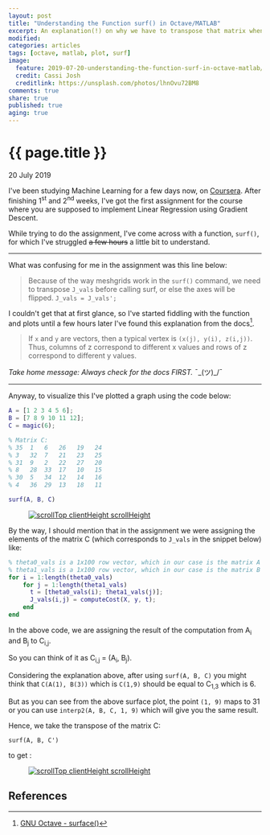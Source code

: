 ```yaml
---
layout: post
title: "Understanding the Function surf() in Octave/MATLAB"
excerpt: An explanation(!) on why we have to transpose that matrix when we are plotting with surf().
modified:
categories: articles
tags: [octave, matlab, plot, surf]
image:
  feature: 2019-07-20-understanding-the-function-surf-in-octave-matlab/abstract_cover.jpg 
  credit: Cassi Josh 
  creditlink: https://unsplash.com/photos/lhnOvu72BM8 
comments: true
share: true
published: true
aging: true
---
```


{{ page.title }}
================

<p class="meta">20 July 2019</p>

I've been studying Machine Learning for a few days now, on [Coursera](https://www.coursera.org/learn/machine-learning/). After finishing 1<sup>st</sup> and 2<sup>nd</sup> weeks, I've got the first assignment for the course where you are supposed to implement Linear Regression using Gradient Descent.

While trying to do the assignment, I've come across with a function, `surf()`, for which I've struggled ~~a few hours~~ a little bit  to understand.

---

What was confusing for me in the assignment was this line below: 
>Because of the way meshgrids work in the `surf()` command, we need to transpose `J_vals` before calling surf, or else the axes will be flipped.
>`J_vals = J_vals';`

I couldn't get that at first glance, so I've started fiddling with the function and plots until a few hours later I've found this explanation from the docs[^1]. 

>If `x` and `y` are vectors, then a typical vertex is `(x(j), y(i), z(i,j))`.
>Thus, columns of z correspond to different x values and rows of z correspond to different y values.

*Take home message: Always check for the docs FIRST.*  ¯\_(ツ)_/¯

---
Anyway, to visualize this I've plotted a graph using the code below:

```MATLAB
A = [1 2 3 4 5 6];
B = [7 8 9 10 11 12];
C = magic(6);

% Matrix C:
% 35  1   6   26   19   24
% 3   32  7   21   23   25
% 31  9   2   22   27   20
% 8   28  33  17   10   15
% 30  5   34  12   14   16
% 4   36  29  13   18   11

surf(A, B, C)
```
<figure>
        <a href="{{ site.url}}/images/2019-07-20-understanding-the-function-surf-in-octave-matlab/surf-without-transpose.png" class="image-popup"><img src="{{ site.url}}/images/2019-07-20-understanding-the-function-surf-in-octave-matlab/surf-without-transpose.png" alt="scrollTop clientHeight scrollHeight"></a>
</figure>

By the way, I should mention that in the assignment we were assigning the elements of the matrix C (which corresponds to `J_vals` in the snippet below) like:

```MATLAB
% theta0_vals is a 1x100 row vector, which in our case is the matrix A
% theta1_vals is a 1x100 row vector, which in our case is the matrix B
for i = 1:length(theta0_vals)
    for j = 1:length(theta1_vals)
	  t = [theta0_vals(i); theta1_vals(j)];
	  J_vals(i,j) = computeCost(X, y, t);
    end
end
```

In the above code, we are assigning the result of the computation from A<sub>i</sub> and B<sub>j</sub> to C<sub>i,j</sub>.

So you can think of it as C<sub>i,j</sub> = (A<sub>i</sub>, B<sub>j</sub>).

Considering the explanation above, after using `surf(A, B, C)` you might think that `C(A(1), B(3))` which is `C(1,9)` should be equal to C<sub>1,3</sub> which is 6.

But as you can see from the above surface plot, the point `(1, 9)` maps to 31 or you can use `interp2(A, B, C, 1, 9)` which will give you the same result.

Hence, we take the transpose of the matrix C:

`surf(A, B, C')` 

to get :

<figure>
        <a href="{{ site.url}}/images/2019-07-20-understanding-the-function-surf-in-octave-matlab/surf-with-transpose.png" class="image-popup"><img src="{{ site.url}}/images/2019-07-20-understanding-the-function-surf-in-octave-matlab/surf-with-transpose.png" alt="scrollTop clientHeight scrollHeight"></a>
</figure>

## References 

[^1]: [GNU Octave - surface()](https://octave.org/doc/v4.2.1/Graphics-Objects.html#XREFsurface)
